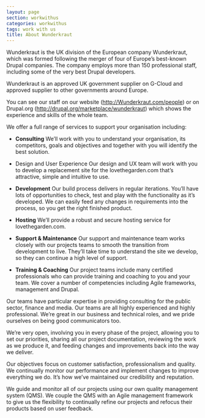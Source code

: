```yaml
---
layout: page
section: workwithus
categories: workwithus
tags: work with us
title: About Wunderkraut
---
```


Wunderkraut is the UK division of the European company Wunderkraut, which was formed following the merger of four of Europe’s best-known Drupal companies. The company employs more than 150 professional staff, including some of the very best Drupal developers.

Wunderkraut is an approved UK government supplier on G-Cloud and approved supplier to other governments around Europe.

You can see our staff on our website (http://Wunderkraut.com/people) or on Drupal.org (http://drupal.org/marketplace/wunderkraut) which shows the experience and skills of the whole team.

We offer a full range of services to support your organisation including:

*	**Consulting**
We’ll work with you to understand your organisation, its competitors, goals and objectives and together with you will identify the best solution.

*	Design and User Experience
Our design and UX team will work with you to develop a replacement site for the lovethegarden.com that’s attractive, simple and intuitive to use.

*	**Development**
Our build process delivers in regular iterations. You’ll have lots of opportunities to check, test and play with the functionality as it’s developed. We can easily feed any changes in requirements into the process, so you get the right finished product.

*	**Hosting**
We’ll provide a robust and secure hosting service for lovethegarden.com.

*	**Support & Maintenance**
Our support and maintenance team works closely with our projects teams to smooth the transition from development to live. They’ll take time to understand the site we develop, so they can continue a high level of support.

*	**Training & Coaching**
Our project teams include many certified professionals who can provide training and coaching to you and your team. We cover a number of competencies including Agile frameworks, management and Drupal.

Our teams have particular expertise in providing consulting for the public sector, finance and media. Our teams are all highly experienced and highly professional. We’re great in our business and technical roles, and we pride ourselves on being good communicators too.

We’re very open, involving you in every phase of the project, allowing you to set our priorities, sharing all our project documentation, reviewing the work as we produce it, and feeding changes and improvements back into the way we deliver.

Our objectives focus on customer satisfaction, professionalism and quality. We continually monitor our performance and implement changes to improve everything we do. It’s how we’ve maintained our credibility and reputation.

We guide and monitor all of our projects using our own quality management system (QMS). We couple the QMS with an Agile management framework to give us the flexibility to continually refine our projects and refocus their products based on user feedback.
